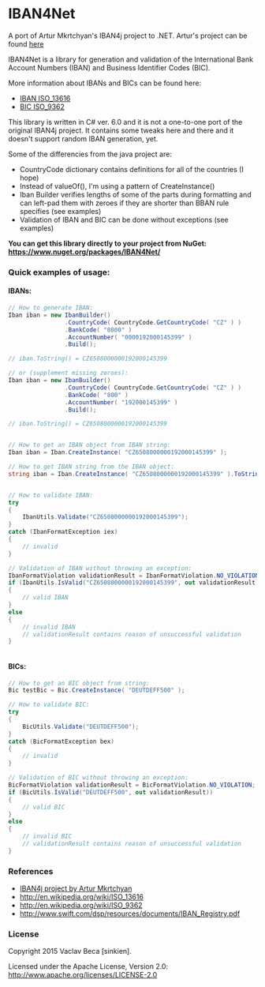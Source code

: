 # IBAN4Net
A port of Artur Mkrtchyan's IBAN4j project to .NET. Artur's project can be found <a href="https://github.com/arturmkrtchyan/iban4j" target="_blank">here</a>

IBAN4Net is a library for generation and validation of the International Bank Account Numbers (IBAN) and Business Identifier Codes (BIC).

More information about IBANs and BICs can be found here:

* <a href="http://en.wikipedia.org/wiki/ISO_13616" target="_blank">IBAN ISO_13616</a>
* <a href="http://en.wikipedia.org/wiki/ISO_9362" target="_blank">BIC ISO_9362</a>

This library is written in C# ver. 6.0 and it is not a one-to-one port of the original IBAN4j project. It contains some tweaks here and there and it doesn't support random IBAN generation, yet.

Some of the differencies from the java project are:

- CountryCode dictionary contains definitions for all of the countries (I hope)
- Instead of valueOf(), I'm using a pattern of CreateInstance()
- Iban Builder verifies lengths of some of the parts during formatting and can left-pad them with zeroes if they are shorter than BBAN rule specifies (see examples)
- Validation of IBAN and BIC can be done without exceptions (see examples)


<b>You can get this library directly to your project from NuGet: <a href="https://www.nuget.org/packages/IBAN4Net/">https://www.nuget.org/packages/IBAN4Net/</a></b>


### Quick examples of usage:

#### IBANs:

```c#
// How to generate IBAN:
Iban iban = new IbanBuilder()
                .CountryCode( CountryCode.GetCountryCode( "CZ" ) )
                .BankCode( "0800" )
                .AccountNumber( "0000192000145399" )   
                .Build(); 

// iban.ToString() = CZ6508000000192000145399

// or (supplement missing zeroes):
Iban iban = new IbanBuilder()
                .CountryCode( CountryCode.GetCountryCode( "CZ" ) )
                .BankCode( "800" )
                .AccountNumber( "192000145399" )   
                .Build(); 

// iban.ToString() = CZ6508000000192000145399


// How to get an IBAN object from IBAN string:
Iban iban = Iban.CreateInstance( "CZ6508000000192000145399" );

// How to get IBAN string from the IBAN object:
string iban = Iban.CreateInstance( "CZ6508000000192000145399" ).ToString();


// How to validate IBAN:
try
{
    IbanUtils.Validate("CZ6508000000192000145399");
}
catch (IbanFormatException iex)
{
    // invalid
}

// Validation of IBAN without throwing an exception:
IbanFormatViolation validationResult = IbanFormatViolation.NO_VIOLATION;
if (IbanUtils.IsValid("CZ6508000000192000145399", out validationResult))
{
    // valid IBAN
}
else
{
    // invalid IBAN
    // validationResult contains reason of unsuccessful validation
}



```

#### BICs:

```c#
// How to get an BIC object from string:
Bic testBic = Bic.CreateInstance( "DEUTDEFF500" );

// How to validate BIC:
try
{
    BicUtils.Validate("DEUTDEFF500");
}
catch (BicFormatException bex)
{
    // invalid
}

// Validation of BIC without throwing an exception:
BicFormatViolation validationResult = BicFormatViolation.NO_VIOLATION;
if (BicUtils.IsValid("DEUTDEFF500", out validationResult))
{
    // valid BIC
}
else
{
    // invalid BIC
    // validationResult contains reason of unsuccessful validation
}


```

### References
- <a href="https://github.com/arturmkrtchyan/iban4j">IBAN4j project by Artur Mkrtchyan</a>
- <a href="http://en.wikipedia.org/wiki/ISO_13616">http://en.wikipedia.org/wiki/ISO_13616</a>
- <a href="http://en.wikipedia.org/wiki/ISO_9362">http://en.wikipedia.org/wiki/ISO_9362</a>
- <a hhref="http://www.swift.com/dsp/resources/documents/IBAN_Registry.pdf">http://www.swift.com/dsp/resources/documents/IBAN_Registry.pdf</a>



### License
Copyright 2015 Vaclav Beca [sinkien].

Licensed under the Apache License, Version 2.0: http://www.apache.org/licenses/LICENSE-2.0